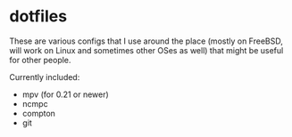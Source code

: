 # dotfiles

These are various configs that I use around the place (mostly on FreeBSD, will work on Linux and sometimes other OSes
as well) that might be useful for other people.

Currently included:

* mpv (for 0.21 or newer)
* ncmpc
* compton
* git
